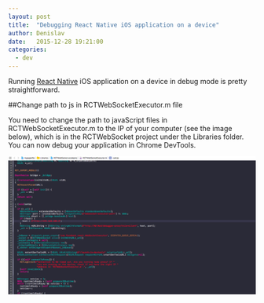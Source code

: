 ```yaml
---
layout: post
title:  "Debugging React Native iOS application on a device"
author: Denislav
date:   2015-12-28 19:21:00
categories: 
  - dev
---
```



Running [React Native](http://facebook.github.io/react-native/) iOS application on a device in debug mode is pretty 
straightforward. 


##Change path to js in RCTWebSocketExecutor.m file

You need to change the path to javaScript files in RCTWebSocketExecutor.m to the IP of your computer (see the image below),
which is in the RCTWebSocket project under the Libraries folder. You can now debug your application in Chrome DevTools.

![#RCTWebSocketExecutor.m](/images/posts/debug-rn-on-device.png)